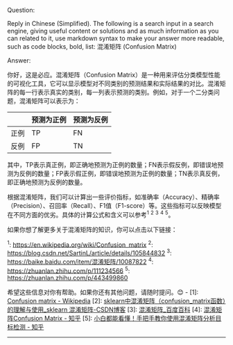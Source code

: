 Question:

Reply in Chinese (Simplified).
The following is a search input in a search engine, giving useful content or solutions and as much information as you can related to it, use markdown syntax to make your answer more readable, such as code blocks, bold, list:
混淆矩阵 (Confusion Matrix)

Answer:

你好，这是必应。混淆矩阵（Confusion Matrix）是一种用来评估分类模型性能的可视化工具，它可以显示模型对不同类别的预测结果和实际结果的对比。混淆矩阵的每一行表示真实的类别，每一列表示预测的类别。例如，对于一个二分类问题，混淆矩阵可以表示为：

|      | 预测为正例 | 预测为反例 |
| ---- | ---------- | ---------- |
| 正例 | TP         | FN         |
| 反例 | FP         | TN         |

其中，TP表示真正例，即正确地预测为正例的数量；FN表示假反例，即错误地预测为反例的数量；FP表示假正例，即错误地预测为正例的数量；TN表示真反例，即正确地预测为反例的数量。

根据混淆矩阵，我们可以计算出一些评价指标，如准确率（Accuracy）、精确率（Precision）、召回率（Recall）、F1值（F1-score）等。这些指标可以反映模型在不同方面的优劣。具体的计算公式和含义可以参考<sup>1</sup> <sup>2</sup> <sup>3</sup> <sup>4</sup> <sup>5</sup>。

如果你想了解更多关于混淆矩阵的知识，你可以点击以下链接：

<sup>1</sup>: https://en.wikipedia.org/wiki/Confusion_matrix
<sup>2</sup>: https://blog.csdn.net/SartinL/article/details/105844832
<sup>3</sup>: https://baike.baidu.com/item/混淆矩阵/10087822
<sup>4</sup>: https://zhuanlan.zhihu.com/p/111234566
<sup>5</sup>: https://zhuanlan.zhihu.com/p/443499860

希望这些信息对你有帮助。如果你还有其他问题，请随时提问。😊
\-
\[1]: [Confusion matrix - Wikipedia](https://en.wikipedia.org/wiki/Confusion_matrix)
\[2]: [sklearn中混淆矩阵（confusion_matrix函数）的理解与使用_sklearn 混淆矩阵-CSDN博客](https://blog.csdn.net/SartinL/article/details/105844832)
\[3]: [混淆矩阵_百度百科](https://baike.baidu.com/item/混淆矩阵/10087822)
\[4]: [混淆矩阵Confusion Matrix - 知乎](https://zhuanlan.zhihu.com/p/111234566)
\[5]: [小白都能看懂！手把手教你使用混淆矩阵分析目标检测 - 知乎](https://zhuanlan.zhihu.com/p/443499860)

<hr/>

